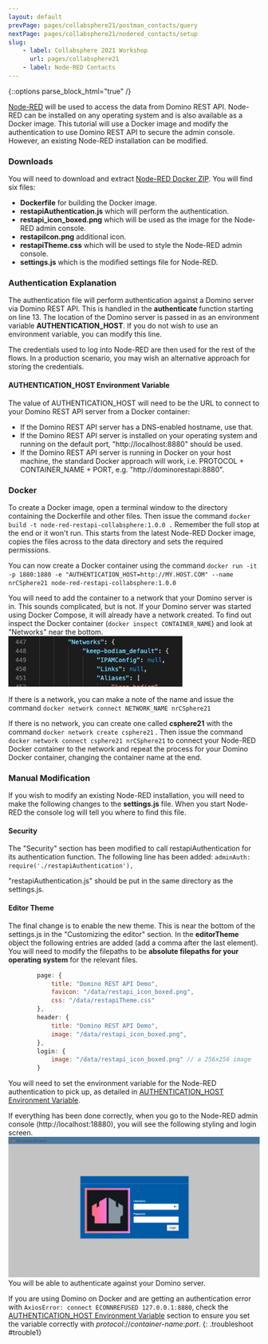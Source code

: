 ```yaml
---
layout: default
prevPage: pages/collabsphere21/postman_contacts/query
nextPage: pages/collabsphere21/nodered_contacts/setup
slug:
    - label: Collabsphere 2021 Workshop
      url: pages/collabsphere21
    - label: Node-RED Contacts
---
```


{::options parse_block_html="true" /}

<a href="https://nodered.org" target="_new">Node-RED</a> will be used to access the data from Domino REST API. Node-RED can be installed on any operating system and is also available as a Docker image. This tutorial will use a Docker image and modify the authentication to use Domino REST API to secure the admin console. However, an existing Node-RED installation can be modified.

### Downloads

You will need to download and extract <a href="../downloads/DOMINORESTAPI-NODE-RED.zip">Node-RED Docker ZIP</a>. You will find six files:
- **Dockerfile** for building the Docker image.
- **restapiAuthentication.js** which will perform the authentication.
- **restapi_icon_boxed.png** which will be used as the image for the Node-RED admin console.
- **restapiIcon.png** additional icon.
- **restapiTheme.css** which will be used to style the Node-RED admin console.
- **settings.js** which is the modified settings file for Node-RED.

### Authentication Explanation

The authentication file will perform authentication against a Domino server via Domino REST API. This is handled in the **authenticate** function starting on line 13. The location of the Domino server is passed in as an environment variable **AUTHENTICATION_HOST**. If you do not wish to use an environment variable, you can modify this line. 

The credentials used to log into Node-RED are then used for the rest of the flows. In a production scenario, you may wish an alternative approach for storing the credentials.

#### AUTHENTICATION_HOST Environment Variable

The value of AUTHENTICATION_HOST will need to be the URL to connect to your Domino REST API server from a Docker container:

- If the Domino REST API server has a DNS-enabled hostname, use that.
- If the Domino REST API server is installed on your operating system and running on the default port, "http://localhost:8880" should be used.
- If the Domino REST API server is running in Docker on your host machine, the standard Docker approach will work, i.e. PROTOCOL + CONTAINER_NAME + PORT, e.g. "http://dominorestapi:8880".

### Docker

To create a Docker image, open a terminal window to the directory containing the Dockerfile and other files. Then issue the command `docker build -t node-red-restapi-collabsphere:1.0.0 .` Remember the full stop at the end or it won't run. This starts from the latest Node-RED Docker image, copies the files across to the data directory and sets the required permissions.

You can now create a Docker container using the command `docker run -it -p 1880:1880 -e "AUTHENTICATION_HOST=http://MY.HOST.COM" --name nrCSphere21 node-red-restapi-collabsphere:1.0.0`

You will need to add the container to a network that your Domino server is in. This sounds complicated, but is not. If your Domino server was started using Docker Compose, it will already have a network created. To find out inspect the Docker container (`docker inspect CONTAINER_NAME`) and look at "Networks" near the bottom.
![Networks](../images/nodered_contacts/network.png)

If there is a network, you can make a note of the name and issue the command `docker network connect NETWORK_NAME nrCSphere21`

If there is no network, you can create one called **csphere21** with the command `docker network create csphere21`  . Then issue the command `docker network connect csphere21 nrCSphere21` to connect your Node-RED Docker container to the network and repeat the process for your Domino Docker container, changing the container name at the end.

### Manual Modification

If you wish to modify an existing Node-RED installation, you will need to make the following changes to the **settings.js** file. When you start Node-RED the console log will tell you where to find this file.

#### Security

The "Security" section has been modified to call restapiAuthentication for its authentication function. The following line has been added:
`adminAuth: require('./restapiAuthentication'),`

"restapiAuthentication.js" should be put in the same directory as the settings.js.

#### Editor Theme

The final change is to enable the new theme. This is near the bottom of the settings.js in the "Customizing the editor" section. In the **editorTheme** object the following entries are added (add a comma after the last element). You will need to modify the filepaths to be **absolute filepaths for your operating system** for the relevant files.
```js
        page: {
			title: "Domino REST API Demo",
			favicon: "/data/restapi_icon_boxed.png",
			css: "/data/restapiTheme.css"
		},
		header: {
			title: "Domino REST API Demo",
			image: "/data/restapi_icon_boxed.png",
		},
		login: {
			image: "/data/restapi_icon_boxed.png" // a 256x256 image
		}
```

You will need to set the environment variable for the Node-RED authentication to pick up, as detailed in <a href="#authentication_host-environment-variable">AUTHENTICATION_HOST Environment Variable</a>.

If everything has been done correctly, when you go to the Node-RED admin console (http://localhost:18880), you will see the following styling and login screen.
![Login](../images/nodered_contacts/login.png)
You will be able to authenticate against your Domino server.

If you are using Domino on Docker and are getting an authentication error with `AxiosError: connect ECONNREFUSED 127.0.0.1:8880`, check the <a href="#authentication_host-environment-variable">AUTHENTICATION_HOST Environment Variable</a> section to ensure you set the variable correctly with _protocol_://_container-name_:_port_.
{: .troubleshoot #trouble1}
<br/>
